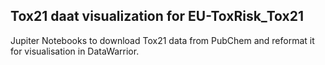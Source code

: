 ## Tox21 daat visualization for EU-ToxRisk_Tox21

Jupiter Notebooks to download Tox21 data from PubChem and reformat it for visualisation in DataWarrior.
